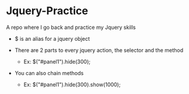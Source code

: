 # Jquery-Practice
A repo where I go back and practice my Jquery skills

- $ is an alias for a jquery object 

- There are 2 parts to every jquery action, the selector and the method 
    - Ex: $("#panel1").hide(300);

- You can also chain methods
    - Ex: $("#panel1").hide(300).show(1000);